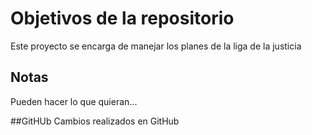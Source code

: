 # Objetivos de la repositorio

Este proyecto se encarga de manejar los planes de la liga de la justicia


## Notas
Pueden hacer lo que quieran...

##GitHUb
Cambios realizados en GitHub
